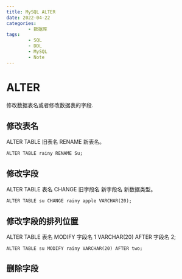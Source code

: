 ```yaml
---
title: MySQL ALTER
date: 2022-04-22
categories:
        - 数据库
tags:
        - SQL
        - DDL
        - MySQL
        - Note
---
```


# ALTER

修改数据表名或者修改数据表的字段.

## 修改表名

ALTER TABLE 旧表名 RENAME 新表名。

```mysql
ALTER TABLE rainy RENAME Su;
```

## 修改字段

ALTER TABLE 表名 CHANGE 旧字段名 新字段名 新数据类型。

```mysql
ALTER TABLE su CHANGE rainy apple VARCHAR(20);
```

## 修改字段的排列位置

ALTER TABLE 表名 MODIFY 字段名 1 VARCHAR(20) AFTER 字段名 2;

```MySQL
ALTER TABLE su MODIFY rainy VARCHAR(20) AFTER two;
```

## 删除字段
